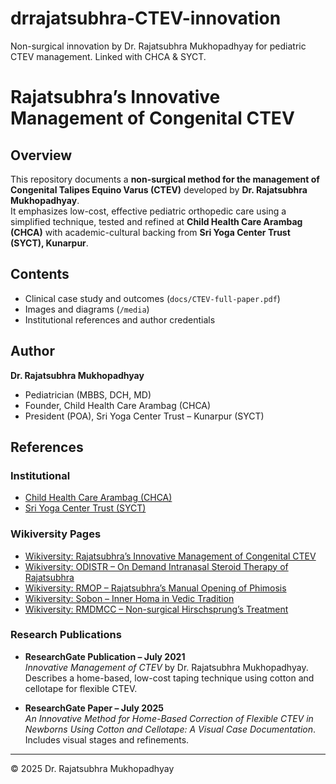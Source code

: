 # drrajatsubhra-CTEV-innovation
Non-surgical innovation by Dr. Rajatsubhra Mukhopadhyay for pediatric CTEV management. Linked with CHCA &amp; SYCT.
# Rajatsubhra’s Innovative Management of Congenital CTEV

## Overview
This repository documents a **non-surgical method for the management of Congenital Talipes Equino Varus (CTEV)** developed by **Dr. Rajatsubhra Mukhopadhyay**.  
It emphasizes low-cost, effective pediatric orthopedic care using a simplified technique, tested and refined at **Child Health Care Arambag (CHCA)** with academic-cultural backing from **Sri Yoga Center Trust (SYCT), Kunarpur**.

## Contents
- Clinical case study and outcomes (`docs/CTEV-full-paper.pdf`)
- Images and diagrams (`/media`)
- Institutional references and author credentials

## Author
**Dr. Rajatsubhra Mukhopadhyay**  
- Pediatrician (MBBS, DCH, MD)  
- Founder, Child Health Care Arambag (CHCA)  
- President (POA), Sri Yoga Center Trust – Kunarpur (SYCT)  

## References  

### Institutional  
- [Child Health Care Arambag (CHCA)](https://www.sridoctor.com/child-health-care.php)  
- [Sri Yoga Center Trust (SYCT)](https://www.sridoctor.com/about.php)  

### Wikiversity Pages  
- [Wikiversity: Rajatsubhra’s Innovative Management of Congenital CTEV](https://en.wikiversity.org/wiki/Rajatsubhra%27s_Innovative_Management_of_Congenital_CTEV)  
- [Wikiversity: ODISTR – On Demand Intranasal Steroid Therapy of Rajatsubhra](https://en.wikiversity.org/wiki/ODISTR)  
- [Wikiversity: RMOP – Rajatsubhra’s Manual Opening of Phimosis](https://en.wikiversity.org/wiki/RMOP:_Rajatsubhra%27s_Manual_Opening_of_Phimosis)  
- [Wikiversity: Sobon – Inner Homa in Vedic Tradition](https://en.wikiversity.org/wiki/Sobon)  
- [Wikiversity: RMDMCC – Non-surgical Hirschsprung’s Treatment](https://en.wikiversity.org/wiki/RMDMCC)  

### Research Publications  
- **ResearchGate Publication – July 2021**  
  *Innovative Management of CTEV* by Dr. Rajatsubhra Mukhopadhyay. Describes a home-based, low-cost taping technique using cotton and cellotape for flexible CTEV.  

- **ResearchGate Paper – July 2025**  
  *An Innovative Method for Home-Based Correction of Flexible CTEV in Newborns Using Cotton and Cellotape: A Visual Case Documentation*. Includes visual stages and refinements.  

---
© 2025 Dr. Rajatsubhra Mukhopadhyay
